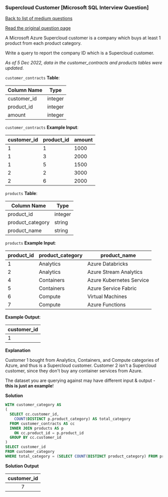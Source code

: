 ### Supercloud Customer [Microsoft SQL Interview Question]

[Back to list of medium questions](../README.md)

<a href="https://datalemur.com/questions/supercloud-customer">Read the original question page</a>

A Microsoft Azure Supercloud customer is a company which buys at least 1 product from each product category.

Write a query to report the company ID which is a Supercloud customer.

*As of 5 Dec 2022, data in the customer_contracts and products tables were updated.*



`customer_contracts` **Table**:

| **Column Name** | **Type** |
|-----------------|----------|
| customer_id     | integer  |
| product_id      | integer  |
| amount          | integer  |

`customer_contracts` **Example Input**:

| **customer_id** | **product_id** | **amount** |
|-----------------|----------------|------------|
| 1               | 1              | 1000       |
| 1               | 3              | 2000       |
| 1               | 5              | 1500       |
| 2               | 2              | 3000       |
| 2               | 6              | 2000       |

`products` **Table**:

| **Column Name**  | **Type** |
|------------------|----------|
| product_id       | integer  |
| product_category | string   |
| product_name     | string   |

`products` **Example Input**:

| **product_id** | **product_category** | **product_name**         |
|----------------|----------------------|--------------------------|
| 1              | Analytics            | Azure Databricks         |
| 2              | Analytics            | Azure Stream Analytics   |
| 4              | Containers           | Azure Kubernetes Service |
| 5              | Containers           | Azure Service Fabric     |
| 6              | Compute              | Virtual Machines         |
| 7              | Compute              | Azure Functions          |


**Example Output**:

| **customer_id** |
|-----------------|
| 1               |


**Explanation**

Customer 1 bought from Analytics, Containers, and Compute categories of Azure, and thus is a Supercloud customer. Customer 2 isn't a Supercloud customer, since they don't buy any container services from Azure.

The dataset you are querying against may have different input & output - **this is just an example**!

**Solution**


```sql
WITH customer_category AS
(
  SELECT cc.customer_id, 
    COUNT(DISTINCT p.product_category) AS total_category
  FROM customer_contracts AS cc
  INNER JOIN products AS p
    ON cc.product_id = p.product_id
  GROUP BY cc.customer_id
)
SELECT customer_id
FROM customer_category
WHERE total_category = (SELECT COUNT(DISTINCT product_category) FROM products);
```

**Solution Output**

| **customer_id** |
|:---------------:|
| 7               |